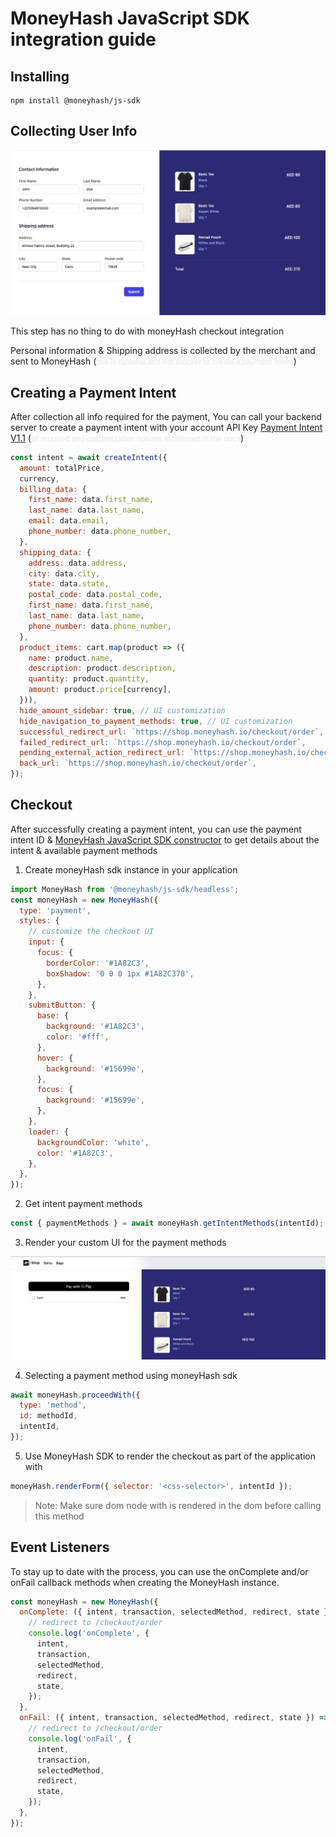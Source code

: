 # MoneyHash JavaScript SDK integration guide

## Installing

```shell
npm install @moneyhash/js-sdk
```

## Collecting User Info

![Filling user data](./src/assets/guide/userData.png)

This step has no thing to do with moneyHash checkout integration

Personal information & Shipping address is collected by the merchant and sent to MoneyHash (<small><span style="color: rgb(229, 231, 235);">this is optional and not blocker to create a payment intent</span></small>)

## Creating a Payment Intent

After collection all info required for the payment, You can call your backend server to create a payment intent with your account API Key [Payment Intent V1.1](https://docs.moneyhash.io/reference/payment-intent-v11) (<small><span style="color: rgb(229, 231, 235);">all required and customization options mentioned in the docs</span></small>)

```js
const intent = await createIntent({
  amount: totalPrice,
  currency,
  billing_data: {
    first_name: data.first_name,
    last_name: data.last_name,
    email: data.email,
    phone_number: data.phone_number,
  },
  shipping_data: {
    address: data.address,
    city: data.city,
    state: data.state,
    postal_code: data.postal_code,
    first_name: data.first_name,
    last_name: data.last_name,
    phone_number: data.phone_number,
  },
  product_items: cart.map(product => ({
    name: product.name,
    description: product.description,
    quantity: product.quantity,
    amount: product.price[currency],
  })),
  hide_amount_sidebar: true, // UI customization
  hide_navigation_to_payment_methods: true, // UI customization
  successful_redirect_url: `https://shop.moneyhash.io/checkout/order`,
  failed_redirect_url: `https://shop.moneyhash.io/checkout/order`,
  pending_external_action_redirect_url: `https://shop.moneyhash.io/checkout/order`,
  back_url: `https://shop.moneyhash.io/checkout/order`,
});
```

## Checkout

After successfully creating a payment intent, you can use the payment intent ID & [MoneyHash JavaScript SDK constructor](https://docs.moneyhash.io/docs/javascript-sdk) to get details about the intent & available payment methods

1. Create moneyHash sdk instance in your application

```js
import MoneyHash from '@moneyhash/js-sdk/headless';
const moneyHash = new MoneyHash({
  type: 'payment',
  styles: {
    // customize the checkout UI
    input: {
      focus: {
        borderColor: '#1A82C3',
        boxShadow: '0 0 0 1px #1A82C378',
      },
    },
    submitButton: {
      base: {
        background: '#1A82C3',
        color: '#fff',
      },
      hover: {
        background: '#15699e',
      },
      focus: {
        background: '#15699e',
      },
    },
    loader: {
      backgroundColor: 'white',
      color: '#1A82C3',
    },
  },
});
```

2. Get intent payment methods

```js
const { paymentMethods } = await moneyHash.getIntentMethods(intentId);
```

3. Render your custom UI for the payment methods

![Payment method](./src/assets/guide/paymentMethods.png)

4. Selecting a payment method using moneyHash sdk

```js
await moneyHash.proceedWith({
  type: 'method',
  id: methodId,
  intentId,
});
```

5. Use MoneyHash SDK to render the checkout as part of the application with

```js
moneyHash.renderForm({ selector: '<css-selector>', intentId });
```

> Note: Make sure dom node with <css-selector> is rendered in the dom before calling this method

## Event Listeners

To stay up to date with the process, you can use the onComplete and/or onFail callback methods when creating the MoneyHash instance.

```js
const moneyHash = new MoneyHash({
  onComplete: ({ intent, transaction, selectedMethod, redirect, state }) => {
    // redirect to /checkout/order
    console.log('onComplete', {
      intent,
      transaction,
      selectedMethod,
      redirect,
      state,
    });
  },
  onFail: ({ intent, transaction, selectedMethod, redirect, state }) => {
    // redirect to /checkout/order
    console.log('onFail', {
      intent,
      transaction,
      selectedMethod,
      redirect,
      state,
    });
  },
});
```
